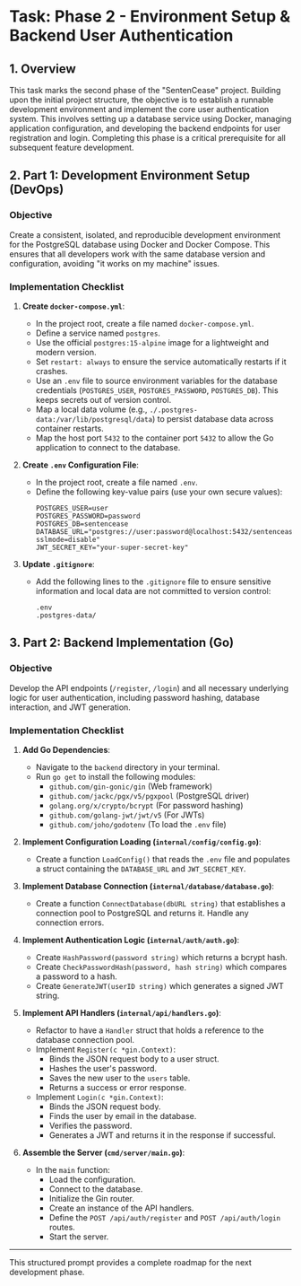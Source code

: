 # Task: Phase 2 - Environment Setup & Backend User Authentication

## 1. Overview
This task marks the second phase of the "SentenCease" project. Building upon the initial project structure, the objective is to establish a runnable development environment and implement the core user authentication system. This involves setting up a database service using Docker, managing application configuration, and developing the backend endpoints for user registration and login. Completing this phase is a critical prerequisite for all subsequent feature development.

## 2. Part 1: Development Environment Setup (DevOps)

### Objective
Create a consistent, isolated, and reproducible development environment for the PostgreSQL database using Docker and Docker Compose. This ensures that all developers work with the same database version and configuration, avoiding "it works on my machine" issues.

### Implementation Checklist
1.  **Create `docker-compose.yml`**:
    -   In the project root, create a file named `docker-compose.yml`.
    -   Define a service named `postgres`.
    -   Use the official `postgres:15-alpine` image for a lightweight and modern version.
    -   Set `restart: always` to ensure the service automatically restarts if it crashes.
    -   Use an `.env` file to source environment variables for the database credentials (`POSTGRES_USER`, `POSTGRES_PASSWORD`, `POSTGRES_DB`). This keeps secrets out of version control.
    -   Map a local data volume (e.g., `./.postgres-data:/var/lib/postgresql/data`) to persist database data across container restarts.
    -   Map the host port `5432` to the container port `5432` to allow the Go application to connect to the database.

2.  **Create `.env` Configuration File**:
    -   In the project root, create a file named `.env`.
    -   Define the following key-value pairs (use your own secure values):
        ```
        POSTGRES_USER=user
        POSTGRES_PASSWORD=password
        POSTGRES_DB=sentencease
        DATABASE_URL="postgres://user:password@localhost:5432/sentencease?sslmode=disable"
        JWT_SECRET_KEY="your-super-secret-key"
        ```

3.  **Update `.gitignore`**:
    -   Add the following lines to the `.gitignore` file to ensure sensitive information and local data are not committed to version control:
        ```
        .env
        .postgres-data/
        ```

## 3. Part 2: Backend Implementation (Go)

### Objective
Develop the API endpoints (`/register`, `/login`) and all necessary underlying logic for user authentication, including password hashing, database interaction, and JWT generation.

### Implementation Checklist
1.  **Add Go Dependencies**:
    -   Navigate to the `backend` directory in your terminal.
    -   Run `go get` to install the following modules:
        -   `github.com/gin-gonic/gin` (Web framework)
        -   `github.com/jackc/pgx/v5/pgxpool` (PostgreSQL driver)
        -   `golang.org/x/crypto/bcrypt` (For password hashing)
        -   `github.com/golang-jwt/jwt/v5` (For JWTs)
        -   `github.com/joho/godotenv` (To load the `.env` file)

2.  **Implement Configuration Loading (`internal/config/config.go`)**:
    -   Create a function `LoadConfig()` that reads the `.env` file and populates a struct containing the `DATABASE_URL` and `JWT_SECRET_KEY`.

3.  **Implement Database Connection (`internal/database/database.go`)**:
    -   Create a function `ConnectDatabase(dbURL string)` that establishes a connection pool to PostgreSQL and returns it. Handle any connection errors.

4.  **Implement Authentication Logic (`internal/auth/auth.go`)**:
    -   Create `HashPassword(password string)` which returns a bcrypt hash.
    -   Create `CheckPasswordHash(password, hash string)` which compares a password to a hash.
    -   Create `GenerateJWT(userID string)` which generates a signed JWT string.

5.  **Implement API Handlers (`internal/api/handlers.go`)**:
    -   Refactor to have a `Handler` struct that holds a reference to the database connection pool.
    -   Implement `Register(c *gin.Context)`:
        -   Binds the JSON request body to a user struct.
        -   Hashes the user's password.
        -   Saves the new user to the `users` table.
        -   Returns a success or error response.
    -   Implement `Login(c *gin.Context)`:
        -   Binds the JSON request body.
        -   Finds the user by email in the database.
        -   Verifies the password.
        -   Generates a JWT and returns it in the response if successful.

6.  **Assemble the Server (`cmd/server/main.go`)**:
    -   In the `main` function:
        -   Load the configuration.
        -   Connect to the database.
        -   Initialize the Gin router.
        -   Create an instance of the API handlers.
        -   Define the `POST /api/auth/register` and `POST /api/auth/login` routes.
        -   Start the server.

---
This structured prompt provides a complete roadmap for the next development phase. 
